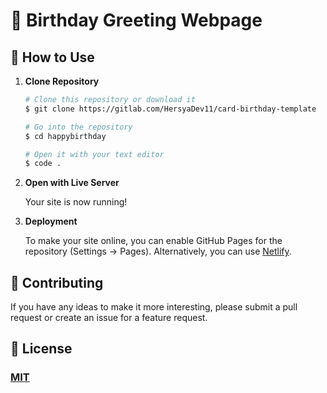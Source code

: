 # 🎉 Birthday Greeting Webpage 


## 🚀 How to Use

1.  **Clone Repository**

    ```bash
    # Clone this repository or download it
    $ git clone https://gitlab.com/HersyaDev11/card-birthday-template

    # Go into the repository
    $ cd happybirthday

    # Open it with your text editor
    $ code .
    ```

2. **Open with Live Server**

    Your site is now running!

3. **Deployment**

    To make your site online, you can enable GitHub Pages for the repository (Settings -> Pages). Alternatively, you can use [Netlify](https://www.netlify.com/).

## 📝 Contributing

If you have any ideas to make it more interesting, please submit a pull request or create an issue for a feature request.

## 🤝 License

### [MIT](LICENSE)
